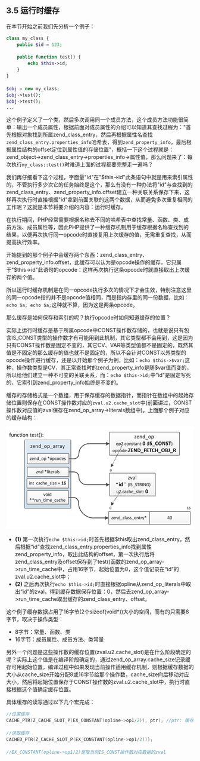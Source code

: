 ## 3.5 运行时缓存
在本节开始之前我们先分析一个例子：
```php
class my_class {
    public $id = 123;

    public function test() {
        echo $this->id;
    }
}

$obj = new my_class;
$obj->test();
$obj->test();
...
```
这个例子定义了一个类，然后多次调用同一个成员方法，这个成员方法功能很简单：输出一个成员属性，根据前面对成员属性的介绍可以知道其查找过程为："首先根据对象找到所属zend_class_entry，然后再根据属性名查找`zend_class_entry.properties_info`哈希表，得到`zend_property_info`，最后根据属性结构的offset定位到属性值的存储位置"，概括一下这个过程就是：zend_object->zend_class_entry->properties_info->属性值，那么问题来了：每次执行`my_class::test()`时难道上面的过程都要完整走一遍吗？

我们再仔细看下这个过程，字面量"id"在"$this->id"此条语句中就是用来索引属性的，不管执行多少次它的任务始终是这个，那么有没有一种办法将"id"与查找到的zend_class_entry、zend_property_info.offset建立一种关联关系保存下来，这样再次执行时直接根据"id"拿到前面关联的这两个数据，从而避免多次重复相同的工作呢？这就是本节将要介绍的内容：运行时缓存。

在执行期间，PHP经常需要根据名称去不同的哈希表中查找常量、函数、类、成员方法、成员属性等，因此PHP提供了一种缓存机制用于缓存根据名称查找到的结果，以便再次执行同一opcode时直接复用上次缓存的值，无需重复查找，从而提高执行效率。

开始提到的那个例子中会缓存两个东西：zend_class_entry、zend_property_info.offset，此缓存可以认为是opcode操作的缓存，它只属于"$this->id"此语句的opcode：这样再次执行这条opcode时就直接取出上次缓存的两个值。

所以运行时缓存机制是在同一opcode执行多次的情况下才会生效，特别注意这里的同一opcode指的并不是opcode值相同，而是指内存里的同一份数据，比如：`echo $a; echo $a;`这种就不算，因为这是两条opcode。

那么缓存是如何保存和索引的呢？执行opcode时如何知道缓存的位置？

实际上运行时缓存是基于所属opcode中CONST操作数存储的，也就是说只有包含IS_CONST类型的操作数才有可能用到此机制，其它类型都不会用到，这是因为只有CONST操作数是固定不变的，其它CV、VAR等类型值都不是固定的，既然其值是不固定的那么缓存的值也就不是固定的，所以不会针对CONST以外类型的opcode操作进行缓存，还是以开始那个例子为例，比如：`echo $this->$var;`这种，操作数类型是CV，其正常查找时的zend_property_info是随$var值而变的，所以给他们建立一种不可变的关联关系，而：`echo $this->id;`中"id"是固定写死的，它索引到zend_property_info始终是不变的。

缓存的存储格式是一个数组，用于保存缓存的数据指针，而指针在数组中的起始存储位置则保存在CONST操作数对应的`zval.u2.cache_slot`中(前面讲过，CONST操作数对应值的zval保存在zend_op_array->literals数组中)。上面那个例子对应的缓存结构：

![](../img/runtime_cache_1.png)

* __(1)__ 第一次执行`echo $this->id;`时首先根据$this取出zend_class_entry，然后根据“id”查找zend_class_entry.properties_info找到属性zend_property_info，取出此结构的offset，第一次执行后将zend_class_entry及offset保存到了test()函数的zend_op_array->run_time_cache中，占用16字节，起始位置为0，这个值记录在“id”的zval.u2.cache_slot中；
* __(2)__ 之后再次执行`echo $this->id;`时直接根据opline从zend_op_literals中取出“id”的zval，得到缓存数据保存位置：0，然后去zend_op_array->run_time_cache取出缓存的zend_class_entry、offset。

这个例子缓存数据占用了16字节(2个sizeof(void*))大小的空间，而有的只需要8字节，取决于操作类型：

* 8字节：常量、函数、类
* 16字节：成员属性、成员方法、类常量

另外一个问题是这些操作数的缓存位置(zval.u2.cache_slot)是在什么阶段确定的呢？实际上这个值是在编译阶段确定的，通过zend_op_array.cache_size记录缓存可用起始位置，编译过程中如果发现当前操作适用缓存机制，则根据缓存数据的大小从cache_size开始分配8或16字节给那个操作数，cache_size向后移动对应大小，然后将起始位置保存于CONST操作数的zval.u2.cache_slot中，执行时直接根据这个值确定缓存位置。

具体缓存的读写通过以下几个宏完成：
```c
//设置缓存
CACHE_PTR(Z_CACHE_SLOT_P(EX_CONSTANT(opline->op1/2)), ptr); //ptr: 缓存的数据指针

//读取缓存
CACHED_PTR(Z_CACHE_SLOT_P(EX_CONSTANT(opline->op1/2)));

//EX_CONSTANT(opline->op1/2)是取当前IS_CONST操作数对应数据的zval
```

